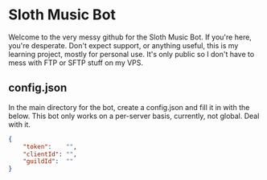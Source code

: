 # Sloth Music Bot

Welcome to the very messy github for the Sloth Music Bot. If you're here, you're desperate. Don't expect support, or anything useful, this is my learning project, mostly for personal use. It's only public so I don't have to mess with FTP or SFTP stuff on my VPS.

## config.json

In the main directory for the bot, create a config.json and fill it in with the below. This bot only works on a per-server basis, currently, not global. Deal with it.

```json
{
    "token":    "",
    "clientId": "",
    "guildId":  ""
}
```
